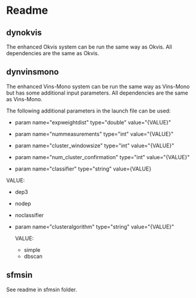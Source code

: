 # Readme


## dynokvis
The enhanced Okvis system can be run the same way as Okvis. All dependencies are the same as Okvis.

## dynvinsmono
The enhanced Vins-Mono system can be run the same way as Vins-Mono but has some additional input parameters. All dependencies are the same as Vins-Mono.

The following additional parameters in the launch file can be used:
 - param name="expweightdist" type="double" value="{VALUE}"

 - param name="nummeasurements" type="int" value="{VALUE}"

 - param name="cluster_windowsize" type="int" value="{VALUE}"

 - param name="num_cluster_confirmation" type="int" value="{VALUE}"

 - param name="classifier" type="string" value={VALUE}

  VALUE:
  - dep3
  - nodep
  - noclassifier

- param name="clusteralgorithm" type="string" value="{VALUE}"

  VALUE:
  - simple
  - dbscan


## sfmsin
See readme in sfmsin folder.
